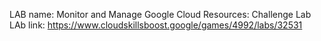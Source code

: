 LAB name: Monitor and Manage Google Cloud Resources: Challenge Lab
LAb link: https://www.cloudskillsboost.google/games/4992/labs/32531